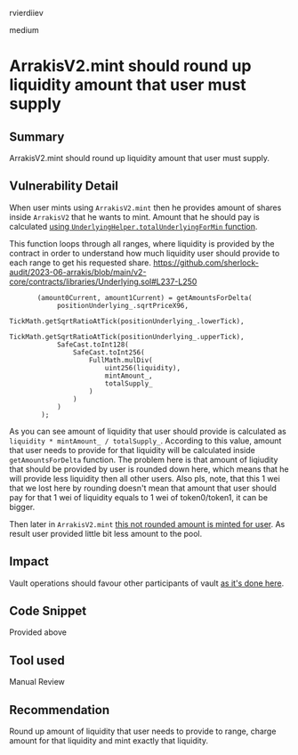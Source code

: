 rvierdiiev

medium

# ArrakisV2.mint should round up liquidity amount that user must supply

## Summary
ArrakisV2.mint should round up liquidity amount that user must supply.
## Vulnerability Detail
When user mints using `ArrakisV2.mint` then he provides amount of shares inside `ArrakisV2` that he wants to mint. Amount that he should pay is calculated [using `UnderlyingHelper.totalUnderlyingForMin` function](https://github.com/sherlock-audit/2023-06-arrakis/blob/main/v2-core/contracts/ArrakisV2.sol#L68-L78).

This function loops through all ranges, where liquidity is provided by the contract in order to understand how much liquidity user should provide to each range to get his requested share.
https://github.com/sherlock-audit/2023-06-arrakis/blob/main/v2-core/contracts/libraries/Underlying.sol#L237-L250
```solidity
       (amount0Current, amount1Current) = getAmountsForDelta(
            positionUnderlying_.sqrtPriceX96,
            TickMath.getSqrtRatioAtTick(positionUnderlying_.lowerTick),
            TickMath.getSqrtRatioAtTick(positionUnderlying_.upperTick),
            SafeCast.toInt128(
                SafeCast.toInt256(
                    FullMath.mulDiv(
                        uint256(liquidity),
                        mintAmount_,
                        totalSupply_
                    )
                )
            )
        );
```
As you can see amount of liquidity that user should provide is calculated as `liquidity * mintAmount_ / totalSupply_`. According to this value, amount that user needs to provide for that liquidity will be calculated inside `getAmountsForDelta` function.
The problem here is that amount of liqiudity that should be provided by user is rounded down here, which means that he will provide less liquidity then all other users. Also pls, note, that this 1 wei that we lost here by rounding doesn't mean that amount that user should pay for that 1 wei of liquidity equals to 1 wei of token0/token1, it can be bigger.

Then later in `ArrakisV2.mint` [this not rounded amount is minted for user](https://github.com/sherlock-audit/2023-06-arrakis/blob/main/v2-core/contracts/ArrakisV2.sol#L145-L149).
As result user provided little bit less amount to the pool.
## Impact
Vault operations should favour other participants of vault [as it's done here](https://github.com/sherlock-audit/2023-06-arrakis/blob/main/v2-core/contracts/libraries/Underlying.sol#L72-L89).
## Code Snippet
Provided above
## Tool used

Manual Review

## Recommendation
Round up amount of liquidity that user needs to provide to range, charge amount for that liquidity and mint exactly that liquidity.